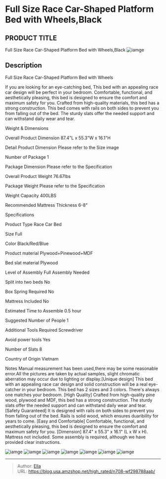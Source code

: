 # Full Size Race Car-Shaped Platform Bed with Wheels,Black


## PRODUCT TITLE 

Full Size Race Car-Shaped Platform Bed with Wheels,Black
![iamge](https://b2bfiles1.gigab2b.cn/image/wkseller/28/20230309_e5765bf68340f160b3e98956115facc1.jpg)

## Description

Full Size Race Car-Shaped Platform Bed with Wheels

If you are looking for an eye-catching bed, This bed with an appealing race car design will be perfect in your bedroom. Comfortable, functional, and aesthetically pleasing, this bed is designed to ensure the comfort and maximum safety for you. Crafted from high-quality materials, this bed has a strong construction. This bed comes with rails on both sides to prevent you from falling out of the bed. The sturdy slats offer the needed support and can withstand daily wear and tear.




Weight &amp; Dimensions




Overall Product Dimension
87.4&#34;L x 55.3&#34;W x 16.1&#34;H


Detail Product Dimension
Please refer to the Size image


Number of Package
1


Package Dimension
Please refer to the Specification


Overall Product Weight
76.67lbs


Package Weight
Please refer to the Specification


Weight Capacity
400LBS


Recommended Mattress Thickness
6-8&#34;






Specifications




Product Type
Race Car Bed


Size
Full


Color
Black/Red/Blue


Product material
Plywood&#43;Pinewood&#43;MDF


Bed slat material
Plywood


Level of Assembly
Full Assembly Needed


Split into two beds
No


Box Spring Required
No


Mattress Included
No


Estimated Time to Assemble
0.5 hour


Suggested Number of People
1


Additional Tools Required
Screwdriver


Avoid power tools
Yes


Number of Slats
8


Country of Origin
Vietnam


Notes
Manual measurement has been used,there may be some reasonable error.All the pictures are taken by actual samples, slight chromatic aberration may occur due to lighting or display.[Unique design] This bed with an appealing race car design and solid construction will be a real eye-catcher in your bedroom. This bed has 2 sizes and 3 colors. There&#39;s always one matches your bedroom.
[High Quality] Crafted from high-quality pine wood, plywood and MDF, this bed has a strong construction. The sturdy slats offer the needed support and can withstand daily wear and tear.
[Safety Guaranteed] It is designed with rails on both sides to prevent you from falling out of the bed. Rails is solid wood, which ensures duaribility for years to come.
[Easy and Comfortable] Comfortable, functional, and aesthetically pleasing, this bed is designed to ensure the comfort and maximum safety for you.
[Dimension] 87.4&#34; x 55.3&#34; x 16.1&#34; (L x W x H). Mattress not included. Some assembly is required, although we have provided clear instructions.






![iamge](https://b2bfiles1.gigab2b.cn/image/wkseller/28/20230309_0aebd51763e212a6248416b39778715a.jpg)
![iamge](https://b2bfiles1.gigab2b.cn/image/wkseller/28/20230309_a7d6caa8b785218b3736e541ebb52f74.jpg)
![iamge](https://b2bfiles1.gigab2b.cn/image/wkseller/28/20230309_12c2411739937467794839cf08e0dfaf.jpg)
![iamge](https://b2bfiles1.gigab2b.cn/image/wkseller/28/20230309_0f627208a567efa300abdb0b81bb917e.jpg)
![iamge](https://b2bfiles1.gigab2b.cn/image/wkseller/28/20230309_ffd6c259fae3639ce8b9042799757018.jpg)
![iamge](https://b2bfiles1.gigab2b.cn/image/wkseller/28/20230309_42e1b4a4440d799392c14da618a9c5bd.jpg)
![iamge](https://b2bfiles1.gigab2b.cn/image/wkseller/28/20230309_e4d5f0d1c4b8651ef385fe158e574e86.jpg)


---

> Author: [Ella](https://blog.usa.amzshop.net/)  
> URL: https://blog.usa.amzshop.net/high_rated/n708-wf298788aab/  

